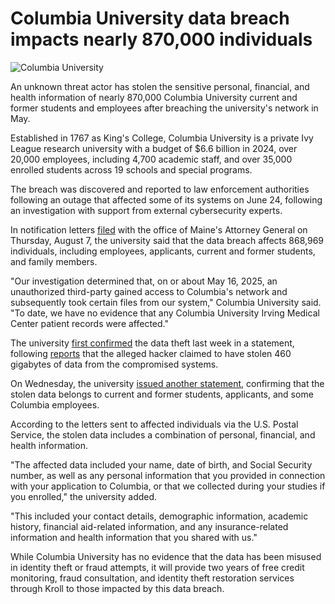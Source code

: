 # Columbia University data breach impacts nearly 870,000 individuals

![Columbia University](https://www.bleepstatic.com/content/hl-images/2025/08/08/Columbia-University.jpg)

An unknown threat actor has stolen the sensitive personal, financial, and health information of nearly 870,000 Columbia University current and former students and employees after breaching the university's network in May.

Established in 1767 as King's College, Columbia University is a private Ivy League research university with a budget of $6.6 billion in 2024, over 20,000 employees, including 4,700 academic staff, and over 35,000 enrolled students across 19 schools and special programs.

The breach was discovered and reported to law enforcement authorities following an outage that affected some of its systems on June 24, following an investigation with support from external cybersecurity experts.

In notification letters [filed](https://www.maine.gov/agviewer/content/ag/985235c7-cb95-4be2-8792-a1252b4f8318/5cd48662-983a-4c9d-8b5b-e5e097cbbcd5.html) with the office of Maine's Attorney General on Thursday, August 7, the university said that the data breach affects 868,969 individuals, including employees, applicants, current and former students, and family members.

"Our investigation determined that, on or about May 16, 2025, an unauthorized third-party gained access to Columbia's network and subsequently took certain files from our system," Columbia University said. "To date, we have no evidence that any Columbia University Irving Medical Center patient records were affected."

The university [first confirmed](https://communications.news.columbia.edu/news/university-statement-it-outage-june-24-2025) the data theft last week in a statement, following [reports](https://www.bloomberg.com/news/articles/2025-07-01/columbia-university-applicants-personal-data-stolen-by-hacker) that the alleged hacker claimed to have stolen 460 gigabytes of data from the compromised systems.

On Wednesday, the university [issued another statement](https://communications.news.columbia.edu/news/updating-our-community-cyber-incident), confirming that the stolen data belongs to current and former students, applicants, and some Columbia employees.

According to the letters sent to affected individuals via the U.S. Postal Service, the stolen data includes a combination of personal, financial, and health information.

"The affected data included your name, date of birth, and Social Security number, as well as any personal information that you provided in connection with your application to Columbia, or that we collected during your studies if you enrolled," the university added.

"This included your contact details, demographic information, academic history, financial aid-related information, and any insurance-related information and health information that you shared with us."

While Columbia University has no evidence that the data has been misused in identity theft or fraud attempts, it will provide two years of free credit monitoring, fraud consultation, and identity theft restoration services through Kroll to those impacted by this data breach.